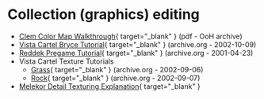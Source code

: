 # Collection (graphics) editing

* [Clem Color Map Walkthrough](http://www.orderofhpak.com/Manuals/Guides/Clem's%20Cmap%20Walkthru.pdf){ target="_blank" } (pdf - OoH archive)
* [Vista Cartel Bryce Tutorial](https://web.archive.org/web/20021009204010fw_/http://vistacartel.com/myth/bryce.html){ target="_blank" } (archive.org - 2002-10-09)
* [Reddek Pregame Tutorial](https://web.archive.org/web/20010423084444fw_/http://www.ruf.rice.edu/~wamorris/rdpretut.htm){ target="_blank" } (archive.org - 2001-04-23)
* Vista Cartel Texture Tutorials
    - [Grass](https://web.archive.org/web/20020906181023fw_/http://www.vistacartel.com/myth/grass.html){ target="_blank" } (archive.org - 2002-09-06)
    - [Rock](https://web.archive.org/web/20020907025509fw_/http://www.vistacartel.com/myth/rock.html){ target="_blank" } (archive.org - 2002-09-07)
* [Melekor Detail Texturing Explanation](https://projectmagma.net/~melekor/detailtexturing/){ target="_blank" }
